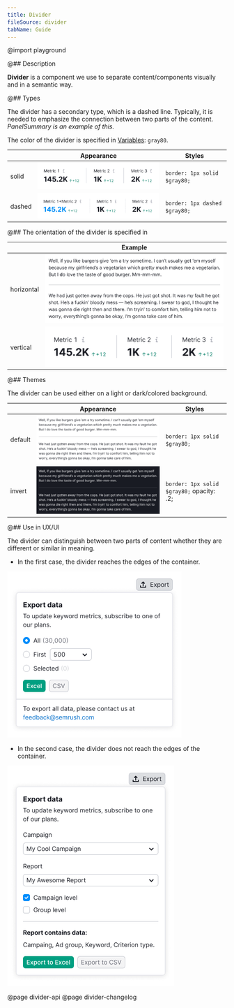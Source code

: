 ```yaml
---
title: Divider
fileSource: divider
tabName: Guide
---
```


@import playground

@## Description

**Divider** is a component we use to separate content/components visually and in a semantic way.

@## Types

The divider has a secondary type, which is a dashed line. Typically, it is needed to emphasize the connection between two parts of the content. _PanelSummary is an example of this._

The color of the divider is specified in [Variables](/style/variables/#ac5b1e): `gray80`.

|        | Appearance                           | Styles                        |
| ------ | ------------------------------------ | ----------------------------- |
| solid  | ![solid-divider](static/solid.png)   | `border: 1px solid $gray80;`  |
| dashed | ![dashed-divider](static/dashed.png) | `border: 1px dashed $gray80;` |

@## The orientation of the divider is specified in

|            | Example                                         |
| ---------- | ----------------------------------------------- |
| horizontal | ![horizontal-divider](static/default-theme.png) |
| vertical   | ![vertical-divider](static/solid.png)           |

@## Themes

The divider can be used either on a light or dark/colored background.

|         | Appearance                                   | Styles                                    |
| ------- | -------------------------------------------- | ----------------------------------------- |
| default | ![default-divider](static/default-theme.png) | `border: 1px solid $gray80;`              |
| invert  | ![invert-divider](static/invert-theme.png)   | `border: 1px solid $gray80;` opacity: .2; |

@## Use in UX/UI

The divider can distinguish between two parts of content whether they are different or similar in meaning.

- In the first case, the divider reaches the edges of the container.

![divider-use](static/use-1.png)

- In the second case, the divider does not reach the edges of the container.

![divider-use](static/use-2.png)

@page divider-api
@page divider-changelog
